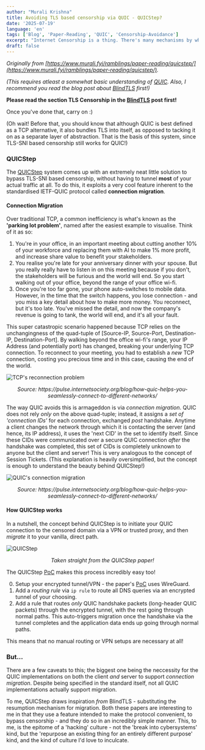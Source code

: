 ```yaml
---
author: "Murali Krishna"
title: Avoiding TLS based censorship via QUIC - QUICStep?
date: '2025-07-19'
language: 'en'
tags: ['Blog', 'Paper-Reading', 'QUIC', 'Censorship-Avoidance']
excerpt: "Internet Censorship is a thing. There's many mechanisms by which this censorship happens, one of which is via inspecting the supposedly unbreakable TLS Handshake itself. Read on to learn about a system specific to the TCP/TLS alternative QUIC to bypass this entirely, at breakneck speeds!"
draft: false
---
```


*Originally from [https://www.murali.fyi/ramblings/paper-reading/quicstep/](https://www.murali.fyi/ramblings/paper-reading/quicstep/).*

*(This requires atleast a somewhat basic understanding of [QUIC](https://blog.cloudflare.com/the-road-to-quic/). Also, I recommend you read the blog post about [BlindTLS](/blog/BlindTLS) first!)*

**Please read the section TLS Censorship in the [BlindTLS](/blog/BlindTLS) post first!**

Once you've done that, carry on :)

(Oh wait! Before that, you should know that although QUIC is best defined as a TCP alternative, it also bundles TLS into itself, as opposed to tacking it on as a separate layer of abstraction. That is the basis of this system, since TLS-SNI based censorship still works for QUIC!)

### QUICStep

The [QUICStep](https://arxiv.org/pdf/2304.01073) system comes up with an extremely neat little solution to bypass TLS-SNI based censorship, without having to tunnel **most** of your actual traffic at all. To do this, it exploits a very cool feature inherent to the standardised IETF-QUIC protocol called **connection migration**.

#### Connection Migration

Over traditional TCP, a common inefficiency is what's known as the **'parking lot problem'**, named after the easiest example to visualise. Think of it as so:

1. You're in your office, in an important meeting about cutting another 10% of your workforce and replacing them with AI to make 1% more profit, and increase share value to benefit your stakeholders.
2. You realise you're late for your anniversary dinner with your spouse. But you really really have to listen in on this meeting because if you don't, the stakeholders will be furious and the world will end. So you start walking out of your office, beyond the range of your office wi-fi.
3. Once you're too far gone, your phone auto-switches to mobile data. However, in the time that the switch happens, you lose connection - and you miss a key detail about how to make more money. You reconnect, but it's too late. You've missed the detail, and now the company's revenue is going to tank, the world will end, and it's all your fault.

This super catastropic scenario happened because TCP relies on the unchangingness of the quad-tuple of \[Source-IP, Source-Port, Destination-IP, Destination-Port]. By walking beyond the office wi-fi's range, your IP Address (and potentially port) has changed, breaking your underlying TCP connection. To reconnect to your meeting, you had to establish a *new* TCP connection, costing you precious time and in this case, causing the end of the world.

![TCP's reconnection problem](/images/blogs/QUICStep/tcp-reconnect.png "Align=center,Width=50%")
<p align="center">
  <i>Source: https://pulse.internetsociety.org/blog/how-quic-helps-you-seamlessly-connect-to-different-networks/</i>
</p>

The way QUIC avoids this is armageddon is via *connection migration*. QUIC does not rely *only* on the above quad-tuple; instead, it assigns a *set of 'connection IDs'* for each connection, exchanged *post* handshake. Anytime a client changes the network through which it is contacting the server (and hence, its IP address), it uses the 'next CID' in the set to identify itself. Since these CIDs were communicated over a secure QUIC connection *after* the handshake was completed, this set of CIDs is completely unknown to anyone but the client and server! This is very analogous to the concept of Session Tickets. (This explanation is heavily oversimplified, but the concept is enough to understand the beauty behind QUICStep!)

![QUIC's connection migration](/images/blogs/QUICStep/quic-migration.png "Align=center,Width=50%")
<p align="center">
  <i>Source: https://pulse.internetsociety.org/blog/how-quic-helps-you-seamlessly-connect-to-different-networks/</i>
</p>

#### How QUICStep works

In a nutshell, the concept behind QUICStep is to initiate your QUIC connection to the censored domain via a VPN or trusted proxy, and then *migrate* it to your vanilla, direct path.

![QUICStep](/images/blogs/QUICStep/quicstep.png "Align=center")
<p align="center">
  <i>Taken straight from the QUICStep paper!</i>
</p>

The QUICStep [PoC](https://github.com/inspire-group/quicstep) makes this process incredibly easy too! 

0. Setup your encrypted tunnel/VPN - the paper's [PoC](https://github.com/inspire-group/quicstep) uses WireGuard. 
1. Add a *routing rule* via `ip rule` to route all DNS queries via an encrypted tunnel of your choosing.
2. Add a rule that routes *only* QUIC handshake packets (long-header QUIC packets) through the encrypted tunnel, with the rest going through normal paths. This auto-triggers migration once the handshake via the tunnel completes and the application data ends up going through normal paths.

This means that no manual routing or VPN setups are necessary at all!

### But...

There are a few caveats to this; the biggest one being the neccessity for the QUIC implementations on both the client *and* server to support *connection migration*. Despite being specified in the standard itself, not all QUIC implementations actually support migration.

To me, QUICStep draws inspiration *from* BlindTLS - substituting the resumption mechanism for migration. Both these papers are interesting to me in that they use a feature intended to make the protocol convenient, to bypass censorship - and they do so in an incredibly simple manner. This, to me, is the epitome of a 'hacking' culture - not the 'break into cybersystems' kind, but the 'repurpose an existing thing for an entirely different purpose' kind, and the kind of culture I'd love to inculcate. 